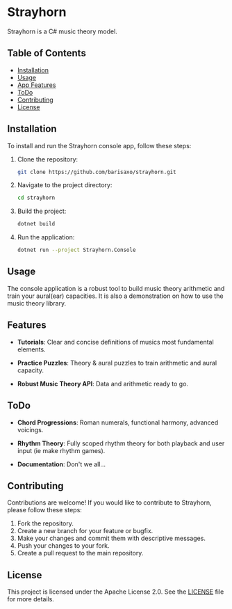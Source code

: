 # Strayhorn

Strayhorn is a C# music theory model.

## Table of Contents

- [Installation](#installation)
- [Usage](#usage)
- [App Features](#features)
- [ToDo](#features)
- [Contributing](#contributing)
- [License](#license)

## Installation

To install and run the Strayhorn console app, follow these steps:

1. Clone the repository:
    ```sh
    git clone https://github.com/barisaxo/strayhorn.git
    ```

2. Navigate to the project directory:
    ```sh
    cd strayhorn
    ```

3. Build the project:
    ```sh
    dotnet build
    ```

4. Run the application:
    ```sh
    dotnet run --project Strayhorn.Console
    ```

## Usage

The console application is a robust tool to build music theory arithmetic and train your aural(ear) capacities.
It is also a demonstration on how to use the music theory library.

## Features

- **Tutorials**: Clear and concise definitions of musics most fundamental elements.

- **Practice Puzzles**: Theory & aural puzzles to train  arithmetic and aural capacity.

- **Robust Music Theory API**: Data and arithmetic ready to go.

## ToDo
    
- **Chord Progressions**: Roman numerals, functional harmony, advanced voicings. 

- **Rhythm Theory**: Fully scoped rhythm theory for both playback and user input (ie make rhythm games).

- **Documentation**: Don't we all...

## Contributing

Contributions are welcome! If you would like to contribute to Strayhorn, please follow these steps:

1. Fork the repository.
2. Create a new branch for your feature or bugfix.
3. Make your changes and commit them with descriptive messages.
4. Push your changes to your fork.
5. Create a pull request to the main repository.

## License

This project is licensed under the Apache License 2.0. See the [LICENSE](http://_vscodecontentref_/0) file for more details.